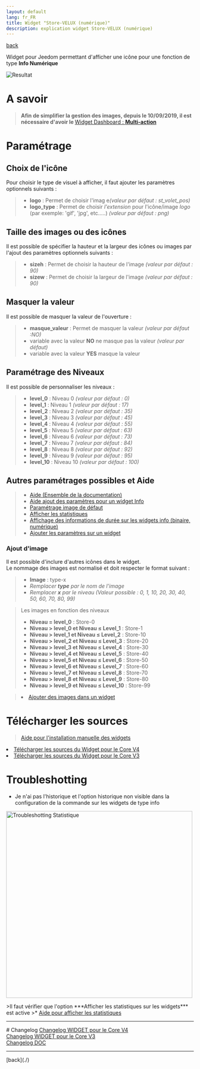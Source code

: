 ```yaml
---
layout: default
lang: fr_FR
title: Widget "Store-VELUX (numérique)"
description: explication widget Store-VELUX (numérique)
---
```


[back](./)

Widget pour Jeedom permettant d'afficher une icône pour une fonction de type <b>Info Numérique</b>

<p><img src="../{{site.img}}/exemple/d/store_velux.png" alt="Resultat" /></p>

# A savoir

<blockquote>
<b>Afin de simplifier la gestion des images, depuis le 10/09/2019, il est nécessaire d'avoir le </b><a href="WIDGET_d_Multi_action_Defaut">Widget Dashboard : <b>Multi-action</b></a>
</blockquote>

# Paramétrage

## Choix de l'icône

Pour choisir le type de visuel à afficher, il faut ajouter les paramètres optionnels suivants :

<blockquote>
    <ul>
        <li><b>logo</b> : Permet de choisir l'imag e<i>(valeur par défaut : st_volet_pos)</i></li>
        <li><b>logo_type</b> : Permet de choisir <i>l'extension</i> pour l'icône/image <i>logo</i> (par exemple: 'gif', 'jpg', etc.....)<i> (valeur par défaut : png)</i></li>
    </ul>
</blockquote>

## Taille des images ou des icônes

Il est possible de spécifier la hauteur et la largeur des icônes ou images par l'ajout des paramètres optionnels suivants :

<blockquote>
    <ul>
        <li><b>sizeh</b> : Permet de choisir la hauteur de l'image <i>(valeur par défaut : 90)</i></li>
        <li><b>sizew</b> : Permet de choisir la largeur de l'image <i>(valeur par défaut : 90)</i></li>
    </ul>
</blockquote>

## Masquer la valeur

Il est possible de masquer la valeur de l'ouverture :

<blockquote>
    <ul>
        <li><b>masque_valeur</b> : Permet de masquer la valeur <i>(valeur par défaut :NO)</i></li>
        <li>variable avec la valeur <b>NO</b> ne masque pas la valeur <i>(valeur par défaut)</i></li>
        <li>variable avec la valeur <b>YES</b> masque la valeur</li>
    </ul>
</blockquote>

## Paramétrage des Niveaux

Il est possible de personnaliser les niveaux :

<blockquote>
    <ul>
        <li><b>level_0</b> : Niveau 0 <i>(valeur par défaut : 0) </i></li>
        <li><b>level_1</b> : Niveau 1 <i>(valeur par défaut : 17)</i></li>
        <li><b>level_2</b> : Niveau 2 <i>(valeur par défaut : 35)</i></li>
        <li><b>level_3</b> : Niveau 3 <i>(valeur par défaut : 45)</i></li>
        <li><b>level_4</b> : Niveau 4 <i>(valeur par défaut : 55)</i></li>
        <li><b>level_5</b> : Niveau 5 <i>(valeur par défaut : 63)</i></li>
        <li><b>level_6</b> : Niveau 6 <i>(valeur par défaut : 73)</i></li>
        <li><b>level_7</b> : Niveau 7 <i>(valeur par défaut : 84)</i></li>
        <li><b>level_8</b> : Niveau 8 <i>(valeur par défaut : 92)</i></li>
        <li><b>level_9</b> : Niveau 9 <i>(valeur par défaut : 95)</i></li>
        <li><b>level_10</b> : Niveau 10 <i>(valeur par défaut : 100)</i></li>
    </ul>
</blockquote>

## Autres paramétrages possibles et Aide

<blockquote>
    <ul>
        <li><a href="{{site.baseurl}}/help/{{page.lang}}/">Aide (Ensemble de la documentation)</a></li>
        <li><a href="{{site.baseurl}}/help/{{page.lang}}/config_info">Aide ajout des paramètres pour un widget Info</a></li>
        <li><a href="{{site.baseurl}}/help/{{page.lang}}/error">Paramétrage image de défaut</a></li>
        <li><a href="{{site.baseurl}}/help/{{page.lang}}/stats">Afficher les statistiques</a></li>
        <li><a href="{{site.baseurl}}/help/{{page.lang}}/stats_temps">Affichage des informations de durée sur les widgets info (binaire, numérique)</a></li>
        <li><a href="{{site.baseurl}}/help/{{page.lang}}/para">Ajouter les paramètres sur un widget</a></li>
    </ul>
</blockquote>

### Ajout d'image

Il est possible d'inclure d'autres icônes dans le widget.<br/>
Le nommage des images est normalisé et doit respecter le format suivant :

<blockquote>
    <ul>
        <li><b>Image</b> : type-x</li>
        <li><i>Remplacer <b>type</b> par le nom de l'image</i></li>
        <li><i>Remplacer <b>x</b> par le niveau (Valeur possible : 0, 1, 10, 20, 30, 40, 50, 60, 70, 80, 99)</i></li>
    </ul>
</blockquote>
<blockquote>
Les images en fonction des niveaux
    <ul>
        <li><b>Niveau = level_0</b> : Store-0</li>
        <li><b>Niveau > level_0 et Niveau ≤ Level_1</b> : Store-1</li>
        <li><b>Niveau > level_1 et Niveau ≤ Level_2</b> : Store-10</li>
        <li><b>Niveau > level_2 et Niveau ≤ Level_3</b> : Store-20</li>
        <li><b>Niveau > level_3 et Niveau ≤ Level_4</b> : Store-30</li>
        <li><b>Niveau > level_4 et Niveau ≤ Level_5</b> : Store-40</li>
        <li><b>Niveau > level_5 et Niveau ≤ Level_6</b> : Store-50</li>
        <li><b>Niveau > level_6 et Niveau ≤ Level_7</b> : Store-60</li>
        <li><b>Niveau > level_7 et Niveau ≤ Level_8</b> : Store-70</li>
        <li><b>Niveau > level_8 et Niveau ≤ Level_9</b> : Store-80</li>
        <li><b>Niveau > level_9 et Niveau ≤ Level_10</b> : Store-99</li>
    </ul>
</blockquote>
<blockquote>
    <li><a href="{{site.baseurl}}/help/{{page.lang}}/add_img">Ajouter des images dans un widget</a></li>
</blockquote>

# Télécharger les sources

> <a href="{{site.baseurl}}/{{site.help}}/{{page.lang}}/install_manu">Aide pour l'installation manuelle des widgets</a>

<li><a href="https://github.com/JEALG/JEEDOM-Store-Velux-num/tree/masterv4">Télécharger les sources du Widget pour le Core V4</a></li>
<li><a href="https://github.com/JEALG/JEEDOM-Store-Velux-num/tree/master">Télécharger les sources du Widget pour le Core V3</a></li>

# Troubleshotting

- Je n'ai pas l'historique et l'option historique non visible dans la configuration de la commande sur les widgets de type info
<p><img src="{{site.baseurl}}/help/{{site.img}}/troubleshotting_1.png" alt="Troubleshotting Statistique" width="500" /></p>
>Il faut vérifier que l'option ***Afficher les statistiques sur les widgets*** est active
>* <a href="{{site.baseurl}}/help/{{page.lang}}/stats">Aide pour afficher les statistiques</a>

<hr />
# Changelog
<a href="https://github.com/JEALG/JEEDOM-Store-Velux-num/commits/masterv4">Changelog WIDGET pour le Core V4</a><br/>
<a href="https://github.com/JEALG/JEEDOM-Store-Velux-num/commits/master">Changelog WIDGET pour le Core V3</a><br/>
<a href="https://github.com/JEALG/JEEDOM-Widget_JAG-doc/commits/master">Changelog DOC</a>

<hr />
[back](./)

